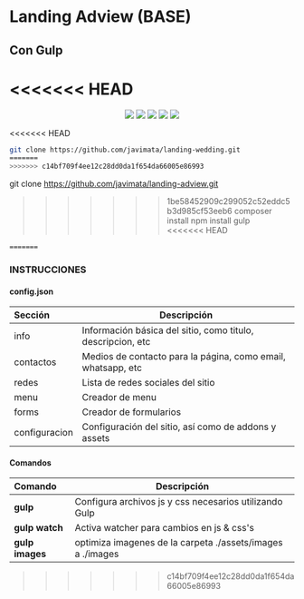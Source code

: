 # Landing Adview (BASE)
## Con Gulp

<<<<<<< HEAD
=======
<p align="center">
  <img src="https://img.shields.io/github/stars/javimata/landing-adview?style=social"> <img src="https://img.shields.io/github/forks/javimata/landing-adview?style=social"> <img src="https://img.shields.io/github/repo-size/javimata/landing-adview"> <img src="https://img.shields.io/github/license/javimata/landing-adview"> <img src="https://img.shields.io/github/issues/detail/author/javimata/landing-adview/1">
</p>

<<<<<<< HEAD
```sh  
git clone https://github.com/javimata/landing-wedding.git  
=======
>>>>>>> c14bf709f4ee12c28dd0da1f654da66005e86993
```  
git clone https://github.com/javimata/landing-adview.git  
>>>>>>> 1be58452909c299052c52eddc5b3d985cf53eeb6
composer install 
npm install
gulp  
<<<<<<< HEAD
```
=======
```

### INSTRUCCIONES
#### config.json
|Sección|Descripción|
|:------|-----------|
|info|Información básica del sitio, como titulo, descripcion, etc|
|contactos|Medios de contacto para la página, como email, whatsapp, etc|
|redes|Lista de redes sociales del sitio|
|menu|Creador de menu|
|forms|Creador de formularios|
|configuracion|Configuración del sitio, así como de addons y assets|



#### Comandos
|Comando|Descripción|
|:------|-----------|
|<b>gulp</b>|Configura archivos js y css necesarios utilizando Gulp|
|<b>gulp watch</b>|Activa watcher para cambios en js & css's|
|<b>gulp images</b>|optimiza imagenes de la carpeta ./assets/images a ./images|
>>>>>>> c14bf709f4ee12c28dd0da1f654da66005e86993
